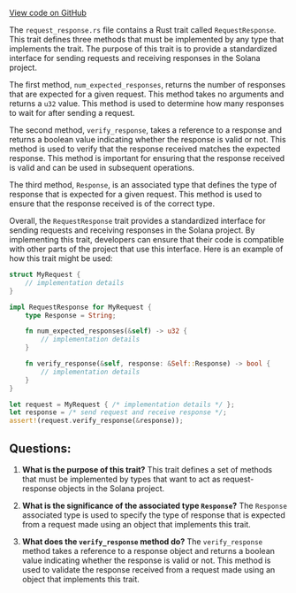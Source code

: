 [View code on GitHub](https://github.com/solana-labs/solana/blob/master/core/src/request_response.rs)

The `request_response.rs` file contains a Rust trait called `RequestResponse`. This trait defines three methods that must be implemented by any type that implements the trait. The purpose of this trait is to provide a standardized interface for sending requests and receiving responses in the Solana project.

The first method, `num_expected_responses`, returns the number of responses that are expected for a given request. This method takes no arguments and returns a `u32` value. This method is used to determine how many responses to wait for after sending a request.

The second method, `verify_response`, takes a reference to a response and returns a boolean value indicating whether the response is valid or not. This method is used to verify that the response received matches the expected response. This method is important for ensuring that the response received is valid and can be used in subsequent operations.

The third method, `Response`, is an associated type that defines the type of response that is expected for a given request. This method is used to ensure that the response received is of the correct type.

Overall, the `RequestResponse` trait provides a standardized interface for sending requests and receiving responses in the Solana project. By implementing this trait, developers can ensure that their code is compatible with other parts of the project that use this interface. Here is an example of how this trait might be used:

```rust
struct MyRequest {
    // implementation details
}

impl RequestResponse for MyRequest {
    type Response = String;

    fn num_expected_responses(&self) -> u32 {
        // implementation details
    }

    fn verify_response(&self, response: &Self::Response) -> bool {
        // implementation details
    }
}

let request = MyRequest { /* implementation details */ };
let response = /* send request and receive response */;
assert!(request.verify_response(&response));
```
## Questions: 
 1. **What is the purpose of this trait?** 
This trait defines a set of methods that must be implemented by types that want to act as request-response objects in the Solana project.

2. **What is the significance of the associated type `Response`?** 
The `Response` associated type is used to specify the type of response that is expected from a request made using an object that implements this trait.

3. **What does the `verify_response` method do?** 
The `verify_response` method takes a reference to a response object and returns a boolean value indicating whether the response is valid or not. This method is used to validate the response received from a request made using an object that implements this trait.